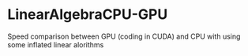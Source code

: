 # LinearAlgebraCPU-GPU
Speed comparison between GPU (coding in CUDA) and CPU with using some inflated linear alorithms  
